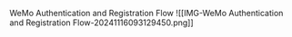 WeMo Authentication and Registration Flow
![[IMG-WeMo Authentication and Registration Flow-20241116093129450.png]]